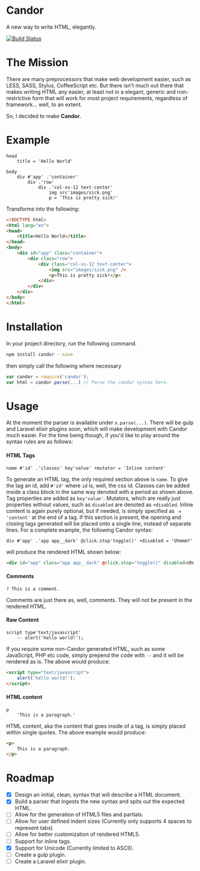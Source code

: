 # Candor
A new way to write HTML, elegantly.

[![Build Status](https://travis-ci.org/r3oath/Candor.svg?branch=master)](https://travis-ci.org/r3oath/Candor)

# The Mission
There are many preprocessors that make web development easier, such as LESS, SASS, Stylus, CoffeeScript etc. But there isn't much out there that makes writing HTML any easier, at least not in a elegant, generic and non-restrictive form that will work for most project requirements, regardless of framework... well, to an extent.

So, I decided to make **Candor**.

# Example
```
head
    title = 'Hello World'

body
    div #'app' .'container'
        div .'row'
            div .'col-xs-12 text-center'
                img src'images/sick.png'
                p = 'This is pretty sick!'
```

Transforms into the following:

```html
<!DOCTYPE html>
<html lang="en">
<head>
    <title>Hello World</title>
</head>
<body>
    <div id="app" class="container">
        <div class="row">
            <div class="col-xs-12 text-center">
                <img src="images/sick.png" />
                <p>This is pretty sick!</p>
            </div>
        </div>
    </div>
</body>
</html>
```

# Installation

In your project directory, run the following command.

```bash
npm install candor --save
```

then simply call the following where necessary 

```javascript
var candor = require('candor');
var html = candor.parse(...) // Parse the candor syntax here.
```

# Usage
At the moment the parser is available under `x.parse(...)`. There will be gulp and Laravel elixir plugins soon, which will make development with Candor much easier. For the time being though, if you'd like to play around the syntax rules are as follows:

#### HTML Tags
```
name #'id' .'classes' key'value' +mutator = 'Inline content'
```

To generate an HTML tag, the only required section above is `name`. To give the tag an id, add `#'id'` where `id` is, well, the css id. Classes can be added inside a class block in the same way denoted with a period as shown above. Tag properties are added as `key'value'`. Mutators, which are really just properties without values, such as `disabled` are denoted as `+disabled`. Inline content is again purely optional, but if needed, is simply specified as ` = 'content'` at the end of a tag. If this section is present, the opening and closing tags generated will be placed onto a single line, instead of separate lines. For a complete example, the following Candor syntax:

```
div #'app' .'app app__dark' @click.stop'toggle()' +disabled = 'Uhmmm?'
```

will produce the rendered HTML shown below:

```html
<div id="app" class="app app__dark" @click.stop="toggle()" disabled>Uhmmm?</div>
```

#### Comments
```
? This is a comment.
```

Comments are just there as, well, comments. They will not be present in the rendered HTML.

#### Raw Content
```
script type'text/javascript'
    -- alert('hello world!');
```

If you require some non-Candor generated HTML, such as some JavaScript, PHP etc code, simply prepend the code with `--` and it will be rendered as is. The above would produce:

```html
<script type="text/javascript">
    alert('hello world!');
</script>
```

#### HTML content
```
p
    'This is a paragraph.'
```

HTML content, aka the content that goes inside of a tag, is simply placed within single quotes. The above example would produce:

```html
<p>
    This is a paragraph.
</p>
```

# Roadmap
- [x] Design an initial, clean, syntax that will describe a HTML document.
- [x] Build a parser that ingests the new syntax and spits out the expected HTML.
- [ ] Allow for the generation of HTML5 files and partials.
- [ ] Allow for user defined indent sizes (Currently only supports 4 spaces to represent tabs)
- [ ] Allow for better customization of rendered HTML5.
- [ ] Support for inline tags.
- [x] Support for Unicode (Currently limited to ASCII).
- [ ] Create a gulp plugin. 
- [ ] Create a Laravel elixir plugin.